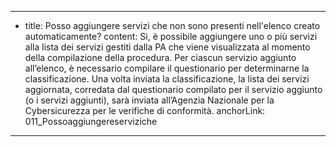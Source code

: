 ---
  - title: Posso aggiungere servizi che non sono presenti nell'elenco creato automaticamente?
    content: Sì, è possibile aggiungere uno o più servizi alla lista dei servizi gestiti dalla PA che viene visualizzata al momento della compilazione della procedura. Per ciascun servizio aggiunto all’elenco, è necessario compilare il questionario per determinarne la classificazione. Una volta inviata la classificazione, la lista dei servizi aggiornata, corredata dal questionario compilato per il servizio aggiunto (o i servizi aggiunti), sarà inviata all’Agenzia Nazionale per la Cybersicurezza per le verifiche di conformità.
    anchorLink: 011_Possoaggiungereserviziche
---